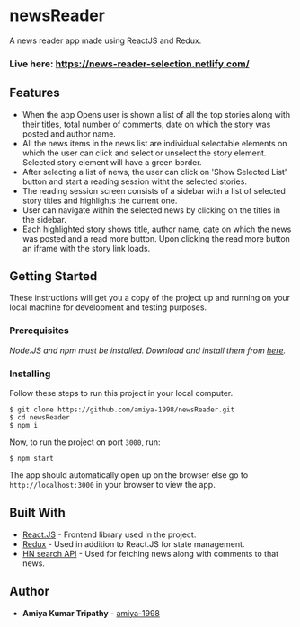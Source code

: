 # newsReader

A news reader app made using ReactJS and Redux.

### Live here: https://news-reader-selection.netlify.com/

## Features

- When the app Opens user is shown a list of all the top stories along with their titles, total number of comments, date on which the story was posted and author name.
- All the news items in the news list are individual selectable elements on which the user can click and select or unselect the story element. Selected story element will have a green border.
- After selecting a list of news, the user can click on 'Show Selected List' button and start a reading session witht the selected stories.
- The reading session screen consists of a sidebar with a list of selected story titles and highlights the current one.
- User can navigate within the selected news by clicking on the titles in the sidebar.
- Each highlighted story shows title, author name, date on which the news was posted and a read more button. Upon clicking the read more button an iframe with the story link loads.

## Getting Started

These instructions will get you a copy of the project up and running on your local machine for development and testing purposes.

### Prerequisites

_Node.JS and npm must be installed. Download and install them from [here](https://nodejs.org)._

### Installing

Follow these steps to run this project in your local computer.

```
$ git clone https://github.com/amiya-1998/newsReader.git
$ cd newsReader
$ npm i
```

Now, to run the project on port `3000`, run:

```
$ npm start
```

The app should automatically open up on the browser else go to `http://localhost:3000` in your browser to view the app.

## Built With

- [React.JS](https://reactjs.org/) - Frontend library used in the project.
- [Redux](https://redux.js.org/) - Used in addition to React.JS for state management.
- [HN search API](https://hn.algolia.com/api) - Used for fetching news along with comments to that news.

## Author

- **Amiya Kumar Tripathy** - [amiya-1998](https://github.com/amiya-1998)
